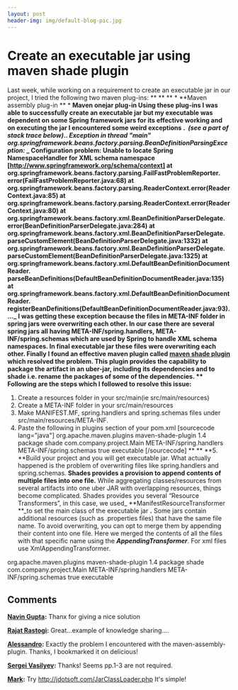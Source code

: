 ```yaml
---
layout: post
header-img: img/default-blog-pic.jpg
---
```


# Create an executable jar using maven shade plugin

Last week, while working on a requirement to create an executable jar in our project, I tried the following two maven plug-ins: ** ** ** * **Maven assembly plug-in ** * **Maven onejar plug-in Using these plug-ins I was able to successfully create an executable jar but my executable was dependent on some Spring framework jars for its effective working and on executing the jar I encountered some weird exceptions .  _(see a part of stack trace below)_.. _Exception in thread "main" org.springframework.beans.factory.parsing.BeanDefinitionParsingException:_ _ Configuration problem: Unable to locate Spring NamespaceHandler for XML schema namespace [http://www.springframework.org/schema/context] at org.springframework.beans.factory.parsing.FailFastProblemReporter. error(FailFastProblemReporter.java:68) at org.springframework.beans.factory.parsing.ReaderContext.error(ReaderContext.java:85) at org.springframework.beans.factory.parsing.ReaderContext.error(ReaderContext.java:80) at org.springframework.beans.factory.xml.BeanDefinitionParserDelegate. error(BeanDefinitionParserDelegate.java:284) at org.springframework.beans.factory.xml.BeanDefinitionParserDelegate. parseCustomElement(BeanDefinitionParserDelegate.java:1332) at org.springframework.beans.factory.xml.BeanDefinitionParserDelegate. parseCustomElement(BeanDefinitionParserDelegate.java:1325) at org.springframework.beans.factory.xml.DefaultBeanDefinitionDocumentReader. parseBeanDefinitions(DefaultBeanDefinitionDocumentReader.java:135) at org.springframework.beans.factory.xml.DefaultBeanDefinitionDocumentReader. registerBeanDefinitions(DefaultBeanDefinitionDocumentReader.java:93)...._ I was getting these exception because the files in META-INF folder in spring jars were overwriting each other. In our case there are several spring jars all having META-INF/spring.handlers, META-INF/spring.schemas which are used by Spring to handle XML schema namespaces. In final executable jar these files were overwriting each other. Finally I found an effective maven plugin called [maven shade plugin](http://maven.apache.org/plugins/maven-shade-plugin/) which resolved the problem. This plugin provides the capability to package the artifact in an uber-jar, including its dependencies and to shade i.e. rename the packages of some of the dependencies. ** Following are the steps which I followed to resolve this issue:**

  1. Create a resources folder in your src/main(ie src/main/resources)
  2. Create a META-INF folder in your src/main/resources
  3. Make MANIFEST.MF, spring.handlers and spring.schemas files under src/main/resources/META-INF.
  4. Paste the following in plugins section of your pom.xml
[sourcecode lang="java"] <plugin> <groupId>org.apache.maven.plugins</groupId> <artifactId>maven-shade-plugin</artifactId> <version>1.4</version> <executions> <execution> <phase>package</phase> <goals> <goal>shade</goal> </goals> <configuration> <transformers> <transformer implementation="org.apache.maven.plugins.shade.resource.ManifestResourceTransformer"> <mainClass> com.company.project.Main </mainClass> </transformer> <transformer implementation="org.apache.maven.plugins.shade.resource.AppendingTransformer"> <resource>META-INF/spring.handlers</resource> </transformer> <transformer implementation="org.apache.maven.plugins.shade.resource.AppendingTransformer"> <resource>META-INF/spring.schemas</resource> </transformer> </transformers> <shadedArtifactAttached>true</shadedArtifactAttached> <!-- optional --> <shadedClassifierName>executable</shadedClassifierName> </configuration> </execution> </executions> </plugin> [/sourcecode] ** ** **5. **Build your project and you will get executable jar. What actually happened is the problem of overwriting files like spring.handlers and spring.schemas. **Shades provides a provision to append contents of multiple files into one file.** While aggregating classes/resources from several artifacts into one uber JAR with overlapping resources, things become complicated. Shades provides you several “Resource Transformers”, in this case, we used_ **ManifestResourceTransformer **_to set the main class of the executable jar **.** Some jars contain additional resources (such as .properties files) that have the same file name. To avoid overwriting, you can opt to merge them by appending their content into one file. Here we merged the contents of all the files with that specific name using the **_AppendingTransformer_**. For xml files use XmlAppendingTransformer.

<plugin> <groupId>org.apache.maven.plugins</groupId> <artifactId>maven-shade-plugin</artifactId> <version>1.4</version> <executions> <execution> <phase>package</phase> <goals> <goal>shade</goal> </goals> <configuration> <transformers> <transformer implementation="org.apache.maven.plugins.shade.resource.ManifestResourceTransformer"> <mainClass> com.company.project.Main </mainClass> </transformer> <transformer implementation="org.apache.maven.plugins.shade.resource.AppendingTransformer"> <resource>META-INF/spring.handlers</resource> </transformer> <transformer implementation="org.apache.maven.plugins.shade.resource.AppendingTransformer"> <resource>META-INF/spring.schemas</resource> </transformer> </transformers> <shadedArtifactAttached>true</shadedArtifactAttached><!-- optional --> <shadedClassifierName>executable</shadedClassifierName> </configuration> </execution> </executions> </plugin>

## Comments

**[Navin Gupta](#4559 "2010-12-31 17:51:39"):** Thanx for giving a nice solution

**[Rajat Rastogi](#5325 "2011-03-01 02:51:16"):** Great...example of knowledge sharing....

**[Alessandro](#5418 "2011-04-08 12:44:07"):** Exactly the problem I encountered with the maven-assembly-plugin. Thanks, I bookmarked it on delicious!

**[Sergei Vasilyev](#5602 "2011-05-30 15:54:30"):** Thanks! Seems pp.1-3 are not required.

**[Mark](#6040 "2011-10-21 04:40:37"):** Try http://jdotsoft.com/JarClassLoader.php It's simple!

